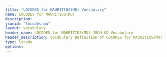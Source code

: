 ```yaml
---
title: "LOCODES for MAURITIUS(MU) Vocabulary"
name: LOCODES for MAURITIUS(MU) 
description: 
jsonid: "locodes-mu"
layout: vocabulary
header_name: LOCODES for MAURITIUS(MU) JSON-LD Vocabulary
header_description: Vocabulary Definition of LOCODES for MAURITIUS(MU) semantics in HTML format. JSON-LD format is available at [locodes-mu.jsonld](/vocabulary/locodes-mu.jsonld)
type: locode
options:
---
```

